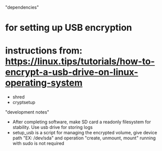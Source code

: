 "dependencies"
# for setting up USB encryption
# instructions from: https://linux.tips/tutorials/how-to-encrypt-a-usb-drive-on-linux-operating-system
- shred
- cryptsetup

"development notes"
- After completing software, make SD card a readonly filesystem for stability. Use usb drive for storing logs
- setup_usb is a script for managing the encrypted volume, give device path "EX: /dev/sda" and operation "create, unmount, mount" running with sudo is not required


